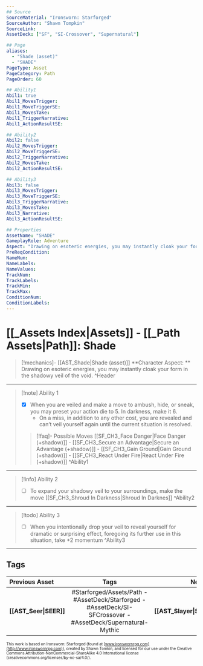 ```yaml
---
## Source
SourceMaterial: "Ironsworn: Starforged"
SourceAuthor: "Shawn Tompkin"
SourceLink: 
AssetDeck: ["SF", "SI-Crossover", "Supernatural"]

## Page
aliases:
  - "Shade (asset)"
  - "SHADE"
PageType: Asset
PageCategory: Path
PageOrder: 60

## Ability1
Abil1: true
Abil1_MovesTrigger:
Abil1_MoveTriggerSE:
Abil1_MovesTake:
Abil1_TriggerNarrative:
Abil1_ActionResultSE:

## Ability2
Abil2: false
Abil2_MovesTrigger:
Abil2_MoveTriggerSE:
Abil2_TriggerNarrative:
Abil2_MovesTake:
Abil2_ActionResultSE:

## Ability3
Abil3: false
Abil3_MovesTrigger:
Abil3_MoveTriggerSE:
Abil3_TriggerNarrative:
Abil3_MovesTake:
Abil3_Narrative:
Abil3_ActionResultSE:

## Properties
AssetName: "SHADE"
GameplayRole: Adventure
Aspect: "Drawing on esoteric energies, you may instantly cloak your form in the shadowy veil of the void."
PreReqCondition: 
NameNum:
NameLabels:
NameValues:
TrackNum:
TrackLabels:
TrackMin:
TrackMax:
ConditionNum:
ConditionLabels:
---
```

# [[_Assets Index|Assets]] - [[_Path Assets|Path]]: Shade
> [!mechanics]- [[AST_Shade|Shade (asset)]]
> **Character Aspect: ** Drawing on esoteric energies, you may instantly cloak your form in the shadowy veil of the void. ^Header
___
> [!note] Ability 1
> - [x] When you are veiled and make a move to ambush, hide, or sneak, you may preset your action die to 5. In darkness, make it 6. 
> 	- On a miss, in addition to any other cost, you are revealed and can’t veil yourself again until the current situation is resolved.
> > [!faq]- Possible Moves
> > [[SF_CH3_Face Danger|Face Danger (+shadow)]] - [[SF_CH3_Secure an Advantage|Secure an Advantage (+shadow)]] - [[SF_CH3_Gain Ground|Gain Ground (+shadow)]] - [[SF_CH3_React Under Fire|React Under Fire (+shadow)]] ^Ability1
___
> [!info] Ability 2
> - [ ] To expand your shadowy veil to your surroundings, make the move [[SF_CH3_Shroud In Darkness|Shroud In Darknes]] ^Ability2
___
> [!todo] Ability 3
> - [ ] When you intentionally drop your veil to reveal yourself for dramatic or surprising effect, foregoing its further use in this situation, take +2 momentum ^Ability3
___

## Tags
| Previous Asset | Tags | Next Asset |
| :--- | :---: | ---: |
| **[[AST_Seer\|SEER]]** | #Starforged/Assets/Path - #AssetDeck/Starforged - #AssetDeck/SI-SFCrossover - #AssetDeck/Supernatural-Mythic | **[[AST_Slayer\|SLAYER]]** |

<font size=-2>This work is based on Ironsworn: Starforged (found at [www.ironswornrpg.com](http://www.ironswornrpg.com)), created by Shawn Tomkin, and licensed for our use under the Creative Commons Attribution-NonCommercial-ShareAlike 4.0 International license  (creativecommons.org/licenses/by-nc-sa/4.0/).</font>